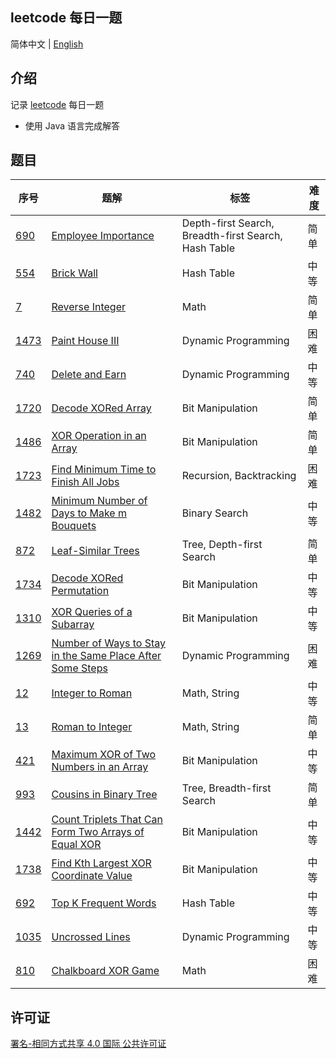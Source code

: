 ## leetcode 每日一题

简体中文 | [English](./README_EN.md)

## 介绍

记录 [leetcode](https://leetcode-cn.com/u/wellemon/) 每日一题

- 使用 Java 语言完成解答

## 题目

| 序号                                                         | 题解                                                         | 标签                                                  | 难度 |
| ------------------------------------------------------------ | ------------------------------------------------------------ | ----------------------------------------------------- | ---- |
| [690](https://leetcode-cn.com/problems/employee-importance/) | [Employee Importance](./solution/java/0690-Employee-Importance/Solution.java) | Depth-first Search, Breadth-first Search,  Hash Table | 简单 |
| [554](https://leetcode-cn.com/problems/brick-wall/)          | [Brick Wall](./solution/java/0554-Brick-Wall/Solution.java)  | Hash Table                                            | 中等 |
| [7](https://leetcode-cn.com/problems/reverse-integer/)       | [Reverse Integer](./solution/java/0007-Reverse-Integer/Solution.java) | Math                                                  | 简单 |
| [1473](https://leetcode-cn.com/problems/paint-house-iii/)    | [Paint House III](./solution/java/1473-Paint-House-3/Solution.java) | Dynamic Programming                                   | 困难 |
| [740](https://leetcode-cn.com/problems/delete-and-earn/)     | [Delete and Earn](./solution/java/0740-Delete-and-Earn/Solution.java) | Dynamic Programming                                   | 中等 |
| [1720](https://leetcode-cn.com/problems/decode-xored-array/) | [Decode XORed Array](./solution/java/1720-Decode-XORed-Array/Solution.java) | Bit Manipulation                                      | 简单 |
| [1486](https://leetcode-cn.com/problems/xor-operation-in-an-array/) | [XOR Operation in an Array](./solution/java/1486-XOR-Operation-in-an-Array/Solution.java) | Bit Manipulation                                      | 简单 |
| [1723](https://leetcode-cn.com/problems/find-minimum-time-to-finish-all-jobs/) | [Find Minimum Time to Finish All Jobs](./solution/java/1723-Find-Minimum-Time-to-Finish-All-Jobs/Solution.java) | Recursion, Backtracking                               | 困难 |
| [1482](https://leetcode-cn.com/problems/minimum-number-of-days-to-make-m-bouquets/) | [Minimum Number of Days to Make m Bouquets](./solution/java/1482-Minimum-Number-of-Days-to-Make-m-Bouquets/Solution.java) | Binary Search                                         | 中等 |
| [872](https://leetcode-cn.com/problems/leaf-similar-trees/)  | [Leaf-Similar Trees](./solution/java/0872-Leaf-Similar-Trees/Solution.java) | Tree, Depth-first Search                              | 简单 |
| [1734](https://leetcode-cn.com/problems/decode-xored-permutation/) | [Decode XORed Permutation](./solution/java/1734-Decode-XORed-Permutation/Solution.java) | Bit Manipulation                                      | 中等 |
| [1310](https://leetcode-cn.com/problems/xor-queries-of-a-subarray/) | [XOR Queries of a Subarray](./solution/java/1310-XOR-Queries-of-a-Subarray/Solution.java) | Bit Manipulation                                      | 中等 |
| [1269](https://leetcode-cn.com/problems/number-of-ways-to-stay-in-the-same-place-after-some-steps/) | [Number of Ways to Stay in the Same Place After Some Steps](./solution/java/1269-Number-of-Ways-to-Stay-in-the-Same-Place-After-Some-Steps/Solution.java) | Dynamic Programming                                   | 困难 |
| [12](https://leetcode-cn.com/problems/integer-to-roman/)     | [Integer to Roman](./solution/java/0012-Integer-to-Roman/Solution.java) | Math, String                                          | 中等 |
| [13](https://leetcode-cn.com/problems/roman-to-integer/)     | [Roman to Integer](./solution/java/0013-Roman-to-Integer/Solution.java) | Math, String                                          | 简单 |
| [421](https://leetcode-cn.com/problems/maximum-xor-of-two-numbers-in-an-array/) | [Maximum XOR of Two Numbers in an Array](./solution/java/0421-Maximum-XOR-of-Two-Numbers-in-an-Array/Solution.java) | Bit Manipulation                                      | 中等 |
| [993](https://leetcode-cn.com/problems/cousins-in-binary-tree/) | [Cousins in Binary Tree](./solution/java/0993-Cousins-in-Binary-Tree/Solution.java) | Tree, Breadth-first Search                            | 简单 |
| [1442](https://leetcode-cn.com/problems/count-triplets-that-can-form-two-arrays-of-equal-xor/) | [Count Triplets That Can Form Two Arrays of Equal XOR](./solution/java/1442-Count-Triplets-That-Can-Form-Two-Arrays-of-Equal-XOR/Solution.java) | Bit Manipulation                                      | 中等 |
| [1738](https://leetcode-cn.com/problems/find-kth-largest-xor-coordinate-value/) | [Find Kth Largest XOR Coordinate Value](./solution/java/1738-Find-Kth-Largest-XOR-Coordinate-Value/Solution.java) | Bit Manipulation                                      | 中等 |
| [692](https://leetcode-cn.com/problems/top-k-frequent-words/) | [Top K Frequent Words](./solution/java/0692-Top-K-Frequent-Words/Solution.java) | Hash Table                                            | 中等 |
| [1035](https://leetcode-cn.com/problems/uncrossed-lines/)    | [Uncrossed Lines](./solution/java/1035-Uncrossed-Lines/Solution.java) | Dynamic Programming                                   | 中等 |
| [810](https://leetcode-cn.com/problems/chalkboard-xor-game/) | [Chalkboard XOR Game](./solution/java/0810-Chalkboard-XOR-Game/Solution.java) | Math                                                  | 困难 |

## 许可证

<a rel="license" href="http://creativecommons.org/licenses/by-sa/4.0/">署名-相同方式共享 4.0 国际 公共许可证</a>


